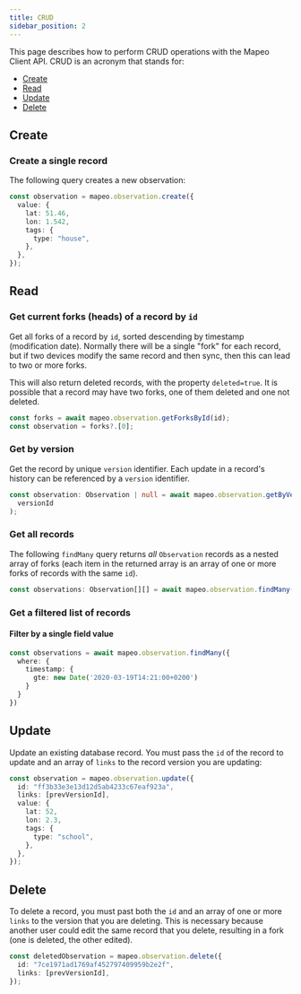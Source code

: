 ```yaml
---
title: CRUD
sidebar_position: 2
---
```


This page describes how to perform CRUD operations with the Mapeo Client API.
CRUD is an acronym that stands for:

- [Create](#create)
- [Read](#read)
- [Update](#update)
- [Delete](#delete)

## Create

### Create a single record

The following query creates a new observation:

```ts
const observation = mapeo.observation.create({
  value: {
    lat: 51.46,
    lon: 1.542,
    tags: {
      type: "house",
    },
  },
});
```

## Read

### Get current forks (heads) of a record by `id`

Get all forks of a record by `id`, sorted descending by timestamp (modification
date). Normally there will be a single "fork" for each record, but if two
devices modify the same record and then sync, then this can lead to two or more
forks.

This will also return deleted records, with the property `deleted=true`. It is
possible that a record may have two forks, one of them deleted and one not
deleted.

```ts
const forks = await mapeo.observation.getForksById(id);
const observation = forks?.[0];
```

### Get by version

Get the record by unique `version` identifier. Each update in a record's history
can be referenced by a `version` identifier.

```ts
const observation: Observation | null = await mapeo.observation.getByVersion(
  versionId
);
```

### Get all records

The following `findMany` query returns _all_ `Observation` records as a
nested array of forks (each item in the returned array is an array of one or more forks of records with the same `id`).

```ts
const observations: Observation[][] = await mapeo.observation.findMany();
```

### Get a filtered list of records

#### Filter by a single field value

```ts
const observations = await mapeo.observation.findMany({
  where: {
    timestamp: {
      gte: new Date('2020-03-19T14:21:00+0200')
    }
  }
})
```

## Update

Update an existing database record. You must pass the `id` of the record to
update and an array of `links` to the record version you are updating:

```ts
const observation = mapeo.observation.update({
  id: "ff3b33e3e13d12d5ab4233c67eaf923a",
  links: [prevVersionId],
  value: {
    lat: 52,
    lon: 2.3,
    tags: {
      type: "school",
    },
  },
});
```

## Delete

To delete a record, you must past both the `id` and an array of one or more
`links` to the version that you are deleting. This is necessary because another
user could edit the same record that you delete, resulting in a fork (one is
deleted, the other edited).

```ts
const deletedObservation = mapeo.observation.delete({
  id: "7ce1971ad1769af452797409959b2e2f",
  links: [prevVersionId],
});
```

